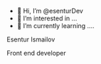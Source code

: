 - 👋 Hi, I’m @esenturDev
- 👀 I’m interested in ...
- 🌱 I’m currently learning ....

Esentur Ismailov

Front end developer
<!---
esenturDev/esenturDev is a ✨ special ✨ repository because its `README.md` (this file) appears on your GitHub profile.
You can click the Preview link to take a look at your changes.
--->
